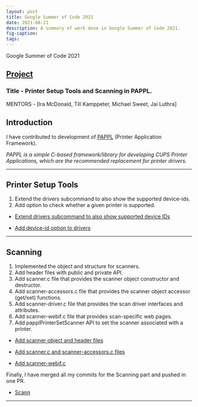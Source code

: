 ```yaml
---
layout: post
title: Google Summer of Code 2021
date: 2021-08-21
description: A summary of work done in Google Summer of Code 2021. 
fig-caption: 
tags: 
---
```


Google Summer of Code 2021

<!--excerpt-->

## [Project](https://summerofcode.withgoogle.com/projects/#5651188063666176)

### Title - Printer Setup Tools and Scanning in PAPPL.

MENTORS -
[Ira McDonald, Till Kamppeter, Michael Sweet, Jai Luthra]

## Introduction

I have contributed to development of [PAPPL](https://github.com/michaelrsweet/pappl) (Printer Application Framework).

*PAPPL is a simple C-based framework/library for developing CUPS
Printer Applications, which are the recommended replacement for
printer drivers.*

-------------------------------------------------------------------------------------------
## Printer Setup Tools

1. Extend the drivers subcommand to also show the supported device-ids.
2. Add option to check whether a given printer is supported.

- [Extend drivers subcommand to also show supported device IDs](https://github.com/michaelrsweet/pappl/pull/170) 

- [Add device-id option to drivers](https://github.com/michaelrsweet/pappl/pull/174)

-------------------------------------------------------------------------------------------
## Scanning

1. Implemented the object and structure for scanners.
2. Add header files with public and private API.
3. Add scanner.c file that provides the scanner object constructor and destructor.
4. Add scanner-accessors.c file that provides the scanner object accessor (get/set) functions.
5. Add scanner-driver.c file that provides the scan driver interfaces and attributes.
6. Add scanner-webif.c file that provides scan-specific web pages.
7. Add papplPrinterSetScanner API to set the scanner associated with a printer.


- [Add scanner object and header files](https://github.com/michaelrsweet/pappl/pull/172)

- [Add scanner.c and scanner-accessors.c files](https://github.com/michaelrsweet/pappl/pull/175)

- [Add scanner-webif.c](https://github.com/michaelrsweet/pappl/pull/177)

Finally, I have merged all my commits for the Scanning part and pushed in one PR.

- [Scann](https://github.com/michaelrsweet/pappl/pull/180)
-------------------------------------------------------------------------------------------
